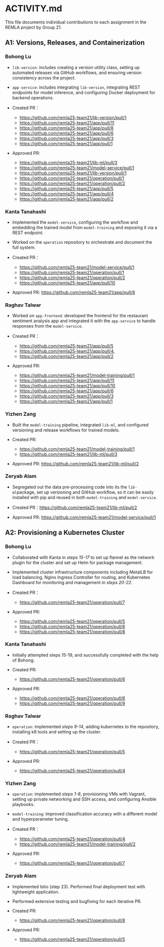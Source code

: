 # ACTIVITY.md

This file documents individual contributions to each assignment in the REMLA project by Group 21. 

## A1: Versions, Releases, and Containerization

### Bohong Lu

- `lib-version`: includes creating a version utility class, setting up automated releases via GitHub workflows, and ensuring version consistency across the project. 
- `app-service`: includes integrating `lib-version`, integrating REST endpoints for model inference, and configuring Docker deployment for backend operations.

- Created PR：
  - https://github.com/remla25-team21/lib-version/pull/1
  - https://github.com/remla25-team21/app/pull/11
  - https://github.com/remla25-team21/app/pull/8
  - https://github.com/remla25-team21/app/pull/6
  - https://github.com/remla25-team21/app/pull/3
  - https://github.com/remla25-team21/app/pull/1
- Approved PR: 
  - https://github.com/remla25-team21/lib-ml/pull/3
  - https://github.com/remla25-team21/model-service/pull/1
  - https://github.com/remla25-team21/lib-version/pull/1
  - https://github.com/remla25-team21/operation/pull/1
  - https://github.com/remla25-team21/operation/pull/2
  - https://github.com/remla25-team21/app/pull/5
  - https://github.com/remla25-team21/app/pull/4
  - https://github.com/remla25-team21/app/pull/2

### Kanta Tanahashi

- Implemented the `model-service`, configuring the workflow and embedding the trained model from `model-training` and exposing it via a REST endpoint.  
- Worked on the `operation` repository to orchestrate and document the full system.

- Created PR：
  - https://github.com/remla25-team21/model-service/pull/1
  - https://github.com/remla25-team21/operation/pull/1
  - https://github.com/remla25-team21/operation/pull/2
  - https://github.com/remla25-team21/app/pull/10
- Approved PR: https://github.com/remla25-team21/app/pull/8

### Raghav Talwar

- Worked on `app-frontend`: developed the frontend for the restaurant sentiment analysis app and integrated it with the `app-service` to handle responses from the `model-service`. 

- Created PR：
  - https://github.com/remla25-team21/app/pull/5
  - https://github.com/remla25-team21/app/pull/4,
  - https://github.com/remla25-team21/app/pull/2
- Approved PR: 
  - https://github.com/remla25-team21/model-training/pull/1
  - https://github.com/remla25-team21/app/pull/11
  - https://github.com/remla25-team21/app/pull/10
  - https://github.com/remla25-team21/app/pull/6
  - https://github.com/remla25-team21/app/pull/3
  - https://github.com/remla25-team21/app/pull/1

### Yizhen Zang

- Built the `model-training` pipeline, integrated `lib-ml`, and configured versioning and release workflows for trained models. 

- Created PR: 
  - https://github.com/remla25-team21/model-training/pull/1
  - https://github.com/remla25-team21/lib-ml/pull/3 
- Approved PR: https://github.com/remla25-team21/lib-ml/pull/2 

### Zeryab Alam

- Segregated out the data pre-processing code into its the `lib-ml`package, set up versioning and GitHub workflow, so it can be easily installed with pip and reused in both `model-training` and `model-service`. 

- Created PR：https://github.com/remla25-team21/lib-ml/pull/2 
- Approved PR: https://github.com/remla25-team21/model-service/pull/1 

## A2: Provisioning a Kubernetes Cluster

### Bohong Lu

- Collaborated with Kanta in *steps 15-17* to set up flannel as the network plugin for the cluster and set up Helm for package management.
- Implemented cluster infrastructure components including MetalLB for load balancing, Nginx Ingress Controller for routing, and Kubernetes Dashboard for monitoring and management in *steps 20-22*.

- Created PR：
  - https://github.com/remla25-team21/operation/pull/7
- Approved PR: 
  - https://github.com/remla25-team21/operation/pull/5
  - https://github.com/remla25-team21/operation/pull/6
  - https://github.com/remla25-team21/operation/pull/8

### Kanta Tanahashi

- Initially attempted steps 15-19, and successfully completed with the help of Bohong.

- Created PR:
  - https://github.com/remla25-team21/operation/pull/6
- Approved PR:
  - https://github.com/remla25-team21/operation/pull/6
  - https://github.com/remla25-team21/operation/pull/9


### Raghav Talwar
- `operation`: implemented *steps 9-14*, adding kubernetes to the repository, installing k8 tools and setting up the cluster.

- Created PR：
  - https://github.com/remla25-team21/operation/pull/5
- Approved PR: 
  - https://github.com/remla25-team21/operation/pull/4
### Yizhen Zang

- `operation`: implemented *steps 1-8*, provisioning VMs with Vagrant, setting up private networking and SSH access, and configuring Ansible playbooks. 
- `model-training`: improved classification accuracy with a different model and hyperparameter tuning. 

- Created PR：
  - https://github.com/remla25-team21/operation/pull/4 
  - https://github.com/remla25-team21/model-training/pull/2 
- Approved PR: 
  - https://github.com/remla25-team21/operation/pull/7 

### Zeryab Alam

- Implemented Istio (step 23). Performed final deployment test with lightweight application.
- Performed extensive testing and bugfixing for each iterative PR.

- Created PR:
  - https://github.com/remla25-team21/operation/pull/8
 
- Approved PR:
  - https://github.com/remla25-team21/operation/pull/5
